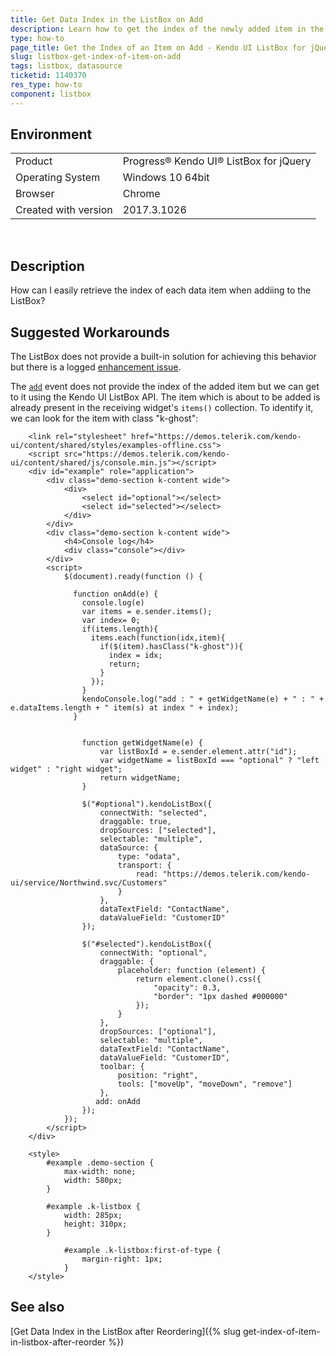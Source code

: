 ```yaml
---
title: Get Data Index in the ListBox on Add
description: Learn how to get the index of the newly added item in the ListBox.
type: how-to
page_title: Get the Index of an Item on Add - Kendo UI ListBox for jQuery
slug: listbox-get-index-of-item-on-add
tags: listbox, datasource
ticketid: 1140370
res_type: how-to
component: listbox
---
```


## Environment

<table>
 <tr>
  <td>Product</td>
  <td>Progress® Kendo UI® ListBox for jQuery</td>
 </tr>
 <tr>
  <td>Operating System</td>
  <td>Windows 10 64bit</td>
 </tr>
 <tr>
  <td>Browser</td>
  <td>Chrome</td>
 </tr>
 <tr>
 <td>Created with version</td>
  <td>2017.3.1026</td>
 </tr>
</table>

 
## Description

How can I easily retrieve the index of each data item when addiing to the ListBox? 

## Suggested Workarounds

The ListBox does not provide a built-in solution for achieving this behavior but there is a logged [enhancement issue](https://github.com/telerik/kendo-ui-core/issues/3777). 

The [`add`](/api/javascript/ui/listbox/events/add) event does not provide the index of the added item but we can get to it using the Kendo UI ListBox API. The item which is about to be added is already present in the receiving widget's `items()` collection. To identify it, we can look for the item with class "k-ghost":

```dojo
    <link rel="stylesheet" href="https://demos.telerik.com/kendo-ui/content/shared/styles/examples-offline.css">
    <script src="https://demos.telerik.com/kendo-ui/content/shared/js/console.min.js"></script>
    <div id="example" role="application">
        <div class="demo-section k-content wide">
            <div>
                <select id="optional"></select>
                <select id="selected"></select>
            </div>
        </div>
        <div class="demo-section k-content wide">
            <h4>Console log</h4>
            <div class="console"></div>
        </div>
        <script>
            $(document).ready(function () {

              function onAdd(e) {
                console.log(e)
                var items = e.sender.items();
    			var index= 0;
                if(items.length){
                  items.each(function(idx,item){
                    if($(item).hasClass("k-ghost")){
                      index = idx;
                      return;
                    } 
                  });
                }
                kendoConsole.log("add : " + getWidgetName(e) + " : " + e.dataItems.length + " item(s) at index " + index);
              }


                function getWidgetName(e) {
                    var listBoxId = e.sender.element.attr("id");
                    var widgetName = listBoxId === "optional" ? "left widget" : "right widget";
                    return widgetName;
                }

                $("#optional").kendoListBox({
                    connectWith: "selected",
                    draggable: true,
                    dropSources: ["selected"],
                    selectable: "multiple",
                    dataSource: {
                        type: "odata",
                        transport: {
                            read: "https://demos.telerik.com/kendo-ui/service/Northwind.svc/Customers"
                        }
                    },
                    dataTextField: "ContactName",
                    dataValueField: "CustomerID"
                });

                $("#selected").kendoListBox({
                    connectWith: "optional",
                    draggable: {
                        placeholder: function (element) {
                            return element.clone().css({
                                "opacity": 0.3,
                                "border": "1px dashed #000000"
                            });
                        }
                    },
                    dropSources: ["optional"],
                    selectable: "multiple",
                    dataTextField: "ContactName",
                    dataValueField: "CustomerID",
                    toolbar: {
                        position: "right",
                        tools: ["moveUp", "moveDown", "remove"]
                    },
                   add: onAdd
                });
            });
        </script>
    </div>

    <style>
        #example .demo-section {
            max-width: none;
            width: 580px;
        }

        #example .k-listbox {
            width: 285px;
            height: 310px;
        }

            #example .k-listbox:first-of-type {
                margin-right: 1px;
            }
    </style>

```

## See also

[Get Data Index in the ListBox after Reordering]({% slug get-index-of-item-in-listbox-after-reorder %})

